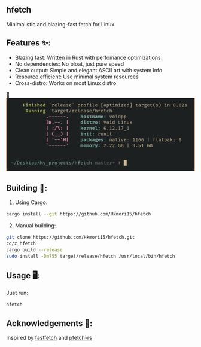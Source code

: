 ## hfetch

Minimalistic and blazing-fast fetch for Linux

## Features ✨:
- Blazing fast: Written in Rust with perfomance optimizations
- No dependencies: No bloat, just pure speed
- Clean output: Simple and elegant ASCII art with system info
- Resource efficient: Use minimal system resources
- Cross-distro: Works on most Linux distro

📸 ![Screenshot](image/2025-03-15_22-52.png)

## Building 🚀:
1. Using Cargo:
```bash
cargo install --git https://github.com/Hkmori15/hfetch
```

2. Manual building:
```bash
git clone https://github.com/Hkmori15/hfetch.git
cd/z hfetch
cargo build --release
sudo install -Dm755 target/release/hfetch /usr/local/bin/hfetch
```
## Usage 🖥:
Just run:
```bash
hfetch
```
## Acknowledgements 🙏:
Inspired by [fastfetch](https://github.com/fastfetch-cli/fastfetch) and [pfetch-rs](https://github.com/Gobidev/pfetch-rs)
